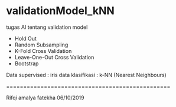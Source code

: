 # validationModel_kNN

tugas AI tentang validation model
- Hold Out
- Random Subsampling
- K-Fold Cross Validation
- Leave-One-Out Cross Validation
- Bootstrap

Data supervised : iris data
klasifikasi     : k-NN (Nearest Neighbours)



================================================<br>

Rifqi amalya fatekha
06/10/2019
